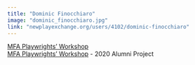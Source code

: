 ```yaml
---
title: "Dominic Finocchiaro"
image: "dominic_finocchiaro.jpg"
link: "newplayexchange.org/users/4102/dominic-finocchiaro"
---
```


[MFA Playwrights’ Workshop](/programs/mfa-playwrights-workshop)<br>
[MFA Playwrights’ Workshop](/programs/mfa-playwrights-workshop) - 2020 Alumni Project
